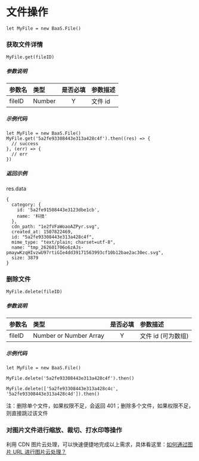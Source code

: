 # 文件操作

`let MyFile = new BaaS.File()`

### 获取文件详情

`MyFile.get(fileID)`

##### 参数说明

| 参数名  | 类型    | 是否必填 | 参数描述   |
| :----- | :----- | :-----: | :------- |
| fileID | Number |    Y    |  文件 id  |

##### 示例代码

```
let MyFile = new BaaS.File()
MyFile.get('5a2fe93308443e313a428c4f').then((res) => {
  // success
}, (err) => {
  // err
})
```

##### 返回示例

res.data
```
{
  category: {
    id: '5a2fe91508443e3123dbe1cb',
    name: '科技'
  },
  cdn_path: "1e2fVFaWoaoAZPyr.svg",
  created_at: 1507822469,
  id: "5a2fe93308443e313a428c4f",
  mime_type: "text/plain; charset=utf-8",
  name: "tmp_262601706o6zAJs-pmaywKzqHIvzwU97rtiGIe4dd39171563993cf10b12bae2ac30ec.svg",
  size: 3879
}
```


### 删除文件

`MyFile.delete(fileID)`

##### 参数说明

| 参数名    | 类型                    | 是否必填 | 参数描述           |
| :------- | :--------------------  | :-----: | :----------------|
| fileID   | Number or Number Array |    Y    | 文件 id (可为数组) |

##### 示例代码

```
let MyFile = new BaaS.File()

MyFile.delete('5a2fe93308443e313a428c4f').then()

MyFile.delete(['5a2fe93308443e313a428c4c', '5a2fe93308443e313a428c4d']).then()
```

注：删除单个文件，如果权限不足，会返回 401；删除多个文件，如果权限不足，则直接跳过该文件


### 对图片文件进行缩放、裁切、打水印等操作
利用 CDN 图片云处理，可以快速便捷地完成以上需求，具体看这里：[如何通过图片 URL 进行图片云处理？](http://support.minapp.com/hc/kb/article/1082737/)